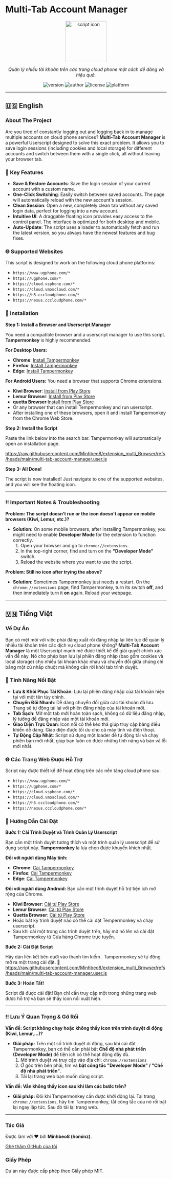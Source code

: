 # Multi-Tab Account Manager

<p align="center">
  <img src="https://i.postimg.cc/vZVLVnCP/eddf18a0812c3cd1b5e92cf80158cc86-edit-525557047898993.png" alt="script icon" width="128">
</p>

<p align="center">
  <em>Quản lý nhiều tài khoản trên các trang cloud phone một cách dễ dàng và hiệu quả.</em>
</p>

<p align="center">
  <img src="https://img.shields.io/badge/véion-7.6.0-blue" alt="version">
  <img src="https://img.shields.io/badge/author-Minhbeo8%20(hominz)-brightgreen" alt="author">
  <img src="https://img.shields.io/badge/license-MIT-lightgrey" alt="license">
  <img src="https://img.shields.io/badge/platform-Tampermonkey-orange" alt="platform">
</p>

---

## 🇺🇸 English

### About The Project

Are you tired of constantly logging out and logging back in to manage multiple accounts on cloud phone services? **Multi-Tab Account Manager** is a powerful Userscript designed to solve this exact problem. It allows you to save login sessions (including cookies and local storage) for different accounts and switch between them with a single click, all without leaving your browser tab.

### 🚀 Key Features

*   **Save & Restore Accounts**: Save the login session of your current account with a custom name.
*   **One-Click Switching**: Easily switch between saved accounts. The page will automatically reload with the new account's session.
*   **Clean Session**: Open a new, completely clean tab without any saved login data, perfect for logging into a new account.
*   **Intuitive UI**: A draggable floating icon provides easy access to the control panel. The interface is optimized for both desktop and mobile.
*   **Auto-Update**: The script uses a loader to automatically fetch and run the latest version, so you always have the newest features and bug fixes.

### 🌐 Supported Websites

This script is designed to work on the following cloud phone platforms:

*   `https://www.ugphone.com/*`
*   `https://ugphone.com/*`
*   `https://cloud.vsphone.com/*`
*   `https://cloud.vmoscloud.com/*`
*   `https://h5.cccloudphone.com/*`
*   `https://nexus.cccloudphone.com/*`

### 🔧 Installation

**Step 1: Install a Browser and Userscript Manager**

You need a compatible browser and a userscript manager to use this script. **Tampermonkey** is highly recommended.

**For Desktop Users:**
*   **Chrome**: [Install Tampermonkey](https://chrome.google.com/webstore/detail/tampermonkey/dhdgffkkebhmkfjojejmpbldmpobfkfo)
*   **Firefox**: [Install Tampermonkey](https://addons.mozilla.org/en-US/firefox/addon/tampermonkey/)
*   **Edge**: [Install Tampermonkey](https://microsoftedge.microsoft.com/addons/detail/tampermonkey/iikmkjmpaadaobahmlepeloendndfphd)

**For Android Users:**
You need a browser that supports Chrome extensions.
*   **Kiwi Browser**: [Install from Play Store](https://play.google.com/store/apps/details?id=com.kiwibrowser.browser)
*   **Lemur Browser**: [Install from Play Store](https://play.google.com/store/apps/details?id=com.lemurbrowser.exts)
*   **quetta Browser**:[Install from Play Store](https://play.google.com/store/apps/details?id=net.quetta.browser)
*   Or any browser that can install Tempermonkey and run userscript.
*   After installing one of these browsers, open it and install Tampermonkey from the Chrome Web Store.

**Step 2: Install the Script**

Paste the link below into the search bar. Tampermonkey will automatically open an installation page.

https://raw.githubusercontent.com/Minhbeo8/extension_multi_Browser/refs/heads/main/multi-tab-account-manager.user.js

**Step 3: All Done!**

The script is now installed! Just navigate to one of the supported websites, and you will see the floating icon.

---

### ‼️ Important Notes & Troubleshooting

**Problem: The script doesn't run or the icon doesn't appear on mobile browsers (Kiwi, Lemur, etc.)?**

*   **Solution:** On some mobile browsers, after installing Tampermonkey, you might need to enable **Developer Mode** for the extension to function correctly.
    1.  Open your browser and go to `chrome://extensions`.
    2.  In the top-right corner, find and turn on the **"Developer Mode"** switch.
    3.  Reload the website where you want to use the script.

**Problem: Still no icon after trying the above?**

*   **Solution:** Sometimes Tampermonkey just needs a restart. On the `chrome://extensions` page, find Tampermonkey, turn its switch **off**, and then immediately turn it **on** again. Reload your webpage.

---

## 🇻🇳 Tiếng Việt

### Về Dự Án

Bạn có mệt mỏi với việc phải đăng xuất rồi đăng nhập lại liên tục để quản lý nhiều tài khoản trên các dịch vụ cloud phone không? **Multi-Tab Account Manager** là một Userscript mạnh mẽ được thiết kế để giải quyết chính xác vấn đề này. Nó cho phép bạn lưu lại phiên đăng nhập (bao gồm cookies và local storage) cho nhiều tài khoản khác nhau và chuyển đổi giữa chúng chỉ bằng một cú nhấp chuột mà không cần rời khỏi tab trình duyệt.

### 🚀 Tính Năng Nổi Bật

*   **Lưu & Khôi Phục Tài Khoản**: Lưu lại phiên đăng nhập của tài khoản hiện tại với một tên tùy chỉnh.
*   **Chuyển Đổi Nhanh**: Dễ dàng chuyển đổi giữa các tài khoản đã lưu. Trang sẽ tự động tải lại với phiên đăng nhập của tài khoản mới.
*   **Tab Sạch**: Mở một tab mới hoàn toàn sạch, không có dữ liệu đăng nhập, lý tưởng để đăng nhập vào một tài khoản mới.
*   **Giao Diện Trực Quan**: Icon nổi có thể kéo thả giúp truy cập bảng điều khiển dễ dàng. Giao diện được tối ưu cho cả máy tính và điện thoại.
*   **Tự Động Cập Nhật**: Script sử dụng một loader để tự động tải và chạy phiên bản mới nhất, giúp bạn luôn có được những tính năng và bản vá lỗi mới nhất.

### 🌐 Các Trang Web Được Hỗ Trợ

Script này được thiết kế để hoạt động trên các nền tảng cloud phone sau:

*   `https://www.ugphone.com/*`
*   `https://ugphone.com/*`
*   `https://cloud.vsphone.com/*`
*   `https://cloud.vmoscloud.com/*`
*   `https://h5.cccloudphone.com/*`
*   `https://nexus.cccloudphone.com/*`

### 🔧 Hướng Dẫn Cài Đặt

**Bước 1: Cài Trình Duyệt và Trình Quản Lý Userscript**

Bạn cần một trình duyệt tương thích và một trình quản lý userscript để sử dụng script này. **Tampermonkey** là lựa chọn được khuyến khích nhất.

**Đối với người dùng Máy tính:**
*   **Chrome**: [Cài Tampermonkey](https://chrome.google.com/webstore/detail/tampermonkey/dhdgffkkebhmkfjojejmpbldmpobfkfo)
*   **Firefox**: [Cài Tampermonkey](https://addons.mozilla.org/en-US/firefox/addon/tampermonkey/)
*   **Edge**: [Cài Tampermonkey](https://microsoftedge.microsoft.com/addons/detail/tampermonkey/iikmkjmpaadaobahmlepeloendndfphd)

**Đối với người dùng Android:**
Bạn cần một trình duyệt hỗ trợ tiện ích mở rộng của Chrome.
*   **Kiwi Browser**: [Cài từ Play Store](https://play.google.com/store/apps/details?id=com.kiwibrowser.browser)
*   **Lemur Browser**: [Cài từ Play Store](https://play.google.com/store/apps/details?id=com.lemurbrowser.exts)
*   **Quetta Browser**: [Cài từ Play Store](https://play.google.com/store/apps/details?id=net.quetta.browser)
*   Hoặc bất kỳ trình duyệt nào có thể cài đặt Tempermonkey và chạy userscript. 
*   Sau khi cài một trong các trình duyệt trên, hãy mở nó lên và cài đặt Tampermonkey từ Cửa hàng Chrome trực tuyến.

**Bước 2: Cài Đặt Script**

Hãy dán liên kết bên dưới vào thanh tìm kiếm . Tampermonkey sẽ tự động mở ra một trang cài đặt.
🫳
https://raw.githubusercontent.com/Minhbeo8/extension_multi_Browser/refs/heads/main/multi-tab-account-manager.user.js


**Bước 3: Hoàn Tất!**

Script đã được cài đặt! Bạn chỉ cần truy cập một trong những trang web được hỗ trợ và bạn sẽ thấy icon nổi xuất hiện.

---

### ‼️ Lưu Ý Quan Trọng & Gỡ Rối

**Vấn đề: Script không chạy hoặc không thấy icon trên trình duyệt di động (Kiwi, Lemur,...)?**

*   **Giải pháp:** Trên một số trình duyệt di động, sau khi cài đặt Tampermonkey, bạn có thể cần phải bật **Chế độ nhà phát triển (Developer Mode)** để tiện ích có thể hoạt động đầy đủ.
    1.  Mở trình duyệt và truy cập vào địa chỉ: `chrome://extensions`
    2.  Ở góc trên bên phải, tìm và **bật công tắc "Developer Mode" / "Chế độ nhà phát triển"**.
    3.  Tải lại trang web bạn muốn dùng script.

**Vấn đề: Vẫn không thấy icon sau khi làm các bước trên?**

*   **Giải pháp:** Đôi khi Tampermonkey cần được khởi động lại. Tại trang `chrome://extensions`, hãy tìm Tampermonkey, tắt công tắc của nó rồi bật lại ngay lập tức. Sau đó tải lại trang web.

---

### Tác Giả

Được làm với ❤️ bởi **Minhbeo8 (hominz)**.

[Ghé thăm GitHub của tôi](https://github.com/Minhnobeo)

### Giấy Phép

Dự án này được cấp phép theo Giấy phép MIT.
